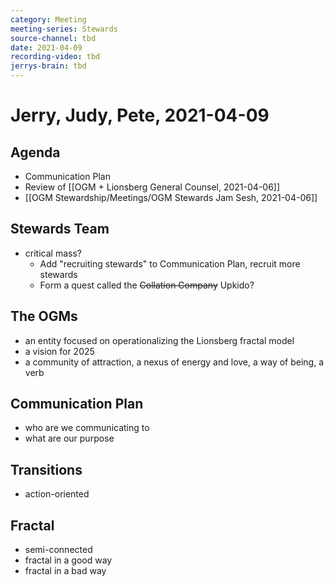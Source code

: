 ```yaml
---
category: Meeting
meeting-series: Stewards
source-channel: tbd
date: 2021-04-09
recording-video: tbd
jerrys-brain: tbd
---
```

# Jerry, Judy, Pete, 2021-04-09

## Agenda

- Communication Plan
- Review of [[OGM + Lionsberg General Counsel, 2021-04-06]]
- [[OGM Stewardship/Meetings/OGM Stewards Jam Sesh, 2021-04-06]]

## Stewards Team
- critical mass?
    - Add "recruiting stewards" to Communication Plan, recruit more stewards
    - Form a quest called the ~~Collation Company~~ Upkido?

## The OGMs
- an entity focused on operationalizing the Lionsberg fractal model
- a vision for 2025
- a community of attraction, a nexus of energy and love, a way of being, a verb

## Communication Plan
- who are we communicating to
- what are our purpose

## Transitions
- action-oriented

## Fractal
- semi-connected
- fractal in a good way
- fractal in a bad way